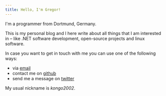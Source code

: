 ```yaml
---
title: Hello, I'm Gregor!
---
```

I'm a programmer from Dortmund, Germany.

This is my personal blog and I here write about all things that I am interested
in – like .NET software development, open-source projects and linux software.

In case you want to get in touch with me you can use one of the following ways:

* via [email][1]
* contact me on [github][2]
* send me a message on [twitter][3]

My usual nickname is *kongo2002*.

[1]: mailto:gregor@uhlenheuer.net
[2]: https://github.com/kongo2002
[3]: http://twitter.com/kongo2002
